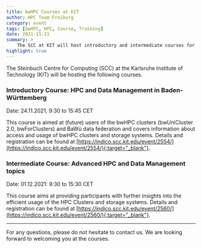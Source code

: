```yaml
---
title: bwHPC Courses at KIT
author: HPC Team Freiburg
category: event
tags: [bwHPC, HPC, Course, Training]
date: 2021-11-11
summary: >
    The SCC at KIT will host introductory and intermediate courses for bwHPC on 24.11.2021 and 01.12.2021.
highlight: true
---
```


The Steinbuch Centre for Computing (SCC) at the Karlsruhe Institute of Technology (KIT) will be hosting the following courses.

### Introductory Course: HPC and Data Management in Baden-Württemberg

Date: 24.11.2021, 9:30 to 15:45 CET

This course is aimed at (future) users of the bwHPC clusters (bwUniCluster 2.0, bwForClusters) and BaWü data federation and covers information about access and usage of bwHPC clusters and storage systems.
Details and registration can be found at [https://indico.scc.kit.edu/event/2554/](https://indico.scc.kit.edu/event/2554/){:target="_blank"}.

### Intermediate Course: Advanced HPC and Data Management topics

Date: 01.12.2021: 9:30 to 15:30 CET

This course aims at providing participants with further insights into the efficient usage of the HPC Clusters and storage systems.
Details and registration can be found at [https://indico.scc.kit.edu/event/2560/](https://indico.scc.kit.edu/event/2560/){:target="_blank"}.

---

For any questions, please do not hesitate to contact us.
We are looking forward to welcoming you at the courses.
